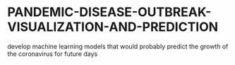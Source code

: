 # PANDEMIC-DISEASE-OUTBREAK-VISUALIZATION-AND-PREDICTION
develop machine learning models that would probably  predict the growth of the coronavirus for future days
